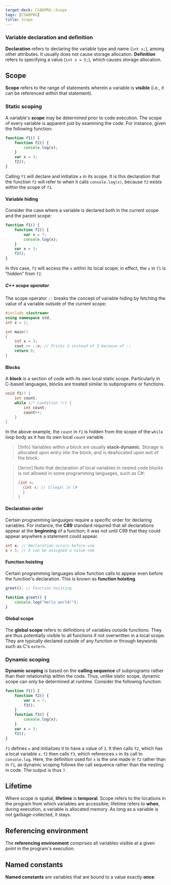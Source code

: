 ```yaml
---
target-deck: CSADPRG::Scope
tags: [CSADPRG]
title: Scope
---
```


### Variable declaration and definition

**Declaration** refers to declaring the variable type and name (`int x;`), among other attributes. It usually does not cause storage allocation. **Definition** refers to specifying a value (`int x = 5;`), which causes storage allocation.
<!--ID: 1727784534539-->

## Scope

**Scope** refers to the range of statements wherein a variable is **visible** (i.e., it can be referenced within that statement).
<!--ID: 1727784534521-->

### Static scoping

A variable's **scope** may be determined prior to code execution. The scope of every variable is apparent just by examining the code. For instance, given the following function:

```js
function f1() {
	function f2() {
		console.log(x);
	}
	var x = 3;
	f2();
}
```

Calling `f1` will declare and initialize `x` in its scope. It is this declaration that the function `f2` will refer to when it calls `console.log(x)`, because `f2` exists within the scope of `f1`.

<!--ID: 1729181159947-->

#### Variable hiding

Consider the case where a variable is declared both in the current scope and the parent scope:

```js
function f1() {
	function f2() {
		var x = 7;
		console.log(x);
	}
	var x = 3;
	f2();
}
```

In this case, `f2` will access the `x` within its local scope; in effect, the `x` in `f1` is "hidden" from `f2`.

<!--ID: 1729181159950-->

##### C++ scope operator

The scope operator `::` breaks the concept of variable hiding by fetching the value of a variable outside of the current scope:

```cpp
#include <iostream>
using namespace std;
int x = 2;

int main()
{
	int x = 3;
	cout << ::x; // Prints 2 instead of 3 because of ::
	return 0;
}
```

<!--ID: 1727784534544-->

#### Blocks

A **block** is a section of code with its own local static scope. Particularly in C-based languages, blocks are treated similar to subprograms or functions.

```c
void f1() {
	int count;
	while (/* Condition */) {
		int count;
		count++;
	}
}
```

In the above example, the `count` in `f1` is hidden from the scope of the `while` loop body as it has its own local `count` variable.

> [!info] Variables within a block are usually **stack-dynamic**.
> Storage is allocated upon entry into the block, and is deallocated upon exit of the block.

> [!error] Note that declaration of local variables in nested code blocks is not allowed in some programming languages, such as C#:
>
> ```cs
> {int x;
> 	{int x; // Illegal in C#
> 	}
> }
> ```

<!--ID: 1729181159953-->

#### Declaration order

Certain programming languages require a specific order for declaring variables. For instance, the **C89** standard required that all declarations appear at the **beginning** of a function; it was not until C99 that they could appear anywhere a statement could appear.

```c
int x; // Declaration occurs before use
x = 5; // X can be assigned a value now
```

<!--ID: 1729181320378-->

#### Function hoisting

Certain programming languages allow function calls to appear even before the function's declaration. This is known as **function hoisting**.

```js
greet(); // Function hoisting

function greet() {
	console.log("Hello world!");
}
```

<!--ID: 1727784534530-->

#### Global scope

The **global scope** refers to definitions of variables outside functions. They are thus potentially visible to all functions if not overwritten in a local scope. They are typically declared outside of any function or through keywords such as C's `extern`.

<!--ID: 1727784534534-->

### Dynamic scoping

**Dynamic scoping** is based on the **calling sequence** of subprograms rather than their relationship within the code. Thus, unlike static scope, dynamic scope can only be determined at runtime. Consider the following function:

```js
function f1() {
	function f2() {
		var x = 7;
		f3();
	}
	function f3() {
		console.log(x);
	}
	var x = 3;
	f2();
}
```

`f1` defines `x` and initializes it to have a value of `3`. It then calls `f2`, which has a local variable `x`. `f2` then calls `f3`, which references `x` in its call to `console.log`. Here, the definition used for `x` is the one made in `f2` rather than in `f1`, as dynamic scoping follows the call sequence rather than the nesting in code. The output is thus `7`.

<!--ID: 1727784534549-->

## Lifetime

Where scope is spatial, **lifetime** is **temporal**. Scope refers to the locations in the program from which variables are accessible; lifetime refers to **when**, during execution, a variable is allocated memory. As long as a variable is not garbage-collected, it stays.

<!--ID: 1727784534554-->

## Referencing environment

The **referencing environment** comprises all variables visible at a given point in the program's execution.

<!--ID: 1727784534558-->

## Named constants

**Named constants** are variables that are bound to a value exactly **once**.
<!--ID: 1729181159957-->
